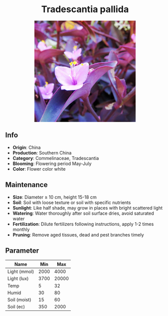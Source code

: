 <h1 align='center'>Tradescantia pallida</h1>
<p align="center">
    <img 
        align='center'
        width='320'
        src="../images/tradescantia pallida.png" 
        alt='Tradescantia pallida' />
</p>

## Info

 - **Origin**: China
 - **Production**: Southern China
 - **Category**: Commelinaceae, Tradescantia
 - **Blooming**: Flowering period May-July
 - **Color**: Flower color white

## Maintenance

 - **Size**: Diameter ≥ 10 cm, height 15-18 cm
 - **Soil**: Soil with loose texture or soil with specific nutrients
 - **Sunlight**: Like half shade, may grow in places with bright scattered light
 - **Watering**: Water thoroughly after soil surface dries, avoid saturated water
 - **Fertilization**: Dilute fertilizers following instructions, apply 1-2 times monthly
 - **Pruning**: Remove aged tissues, dead and pest branches timely

## Parameter

| Name         | Min  | Max   |
|--------------|------|-------|
| Light (mmol) | 2000 | 4000  |
| Light (lux)  | 3700 | 20000 |
| Temp         | 5    | 32    |
| Humid        | 30   | 80    |
| Soil (moist) | 15   | 60    |
| Soil (ec)    | 350  | 2000  |